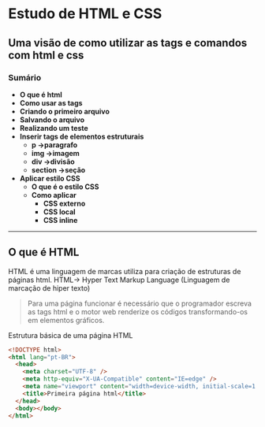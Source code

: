 # Estudo de HTML e CSS

## Uma visão de como utilizar as tags e comandos com html e css

### Sumário

- **O que é html**
- **Como usar as tags**
- **Criando o primeiro arquivo**
- **Salvando o arquivo**
- **Realizando um teste**
- **Inserir tags de elementos estruturais**
  - **p ->paragrafo**
  - **img ->imagem**
  - **div ->divisão**
  - **section ->seção**
- **Aplicar estilo CSS**
  - **O que é o estilo CSS**
  - **Como aplicar**
    - **CSS externo**
    - **CSS local**
    - **CSS inline**

---

## O que é HTML

HTML é uma linguagem de marcas utiliza para criação de estruturas de páginas html.
HTML-> Hyper Text Markup Language (Linguagem de marcação de hiper texto)

> Para uma página funcionar é necessário que o programador escreva as tags html e o motor web renderize os códigos transformando-os em elementos gráficos.

Estrutura básica de uma página HTML

```html
<!DOCTYPE html>
<html lang="pt-BR">
  <head>
    <meta charset="UTF-8" />
    <meta http-equiv="X-UA-Compatible" content="IE=edge" />
    <meta name="viewport" content="width=device-width, initial-scale=1.0" />
    <title>Primeira página html</title>
  </head>
  <body></body>
</html>
```
